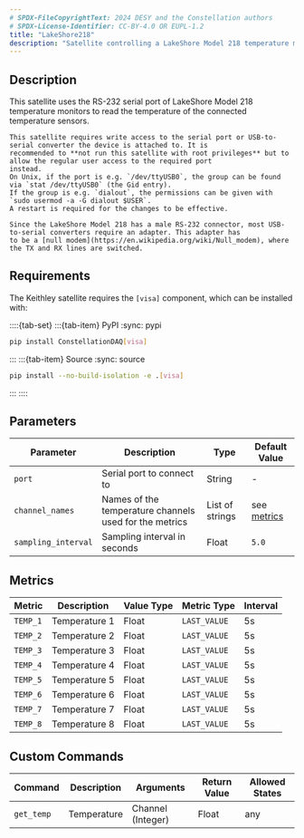 ```yaml
---
# SPDX-FileCopyrightText: 2024 DESY and the Constellation authors
# SPDX-License-Identifier: CC-BY-4.0 OR EUPL-1.2
title: "LakeShore218"
description: "Satellite controlling a LakeShore Model 218 temperature monitor"
---
```


## Description

This satellite uses the RS-232 serial port of LakeShore Model 218 temperature monitors to read the temperature of the
connected temperature sensors.

```{note}
This satellite requires write access to the serial port or USB-to-serial converter the device is attached to. It is
recommended to **not run this satellite with root privileges** but to allow the regular user access to the required port
instead.
On Unix, if the port is e.g. `/dev/ttyUSB0`, the group can be found via `stat /dev/ttyUSB0` (the Gid entry).
If the group is e.g. `dialout`, the permissions can be given with `sudo usermod -a -G dialout $USER`.
A restart is required for the changes to be effective.
```

```{note}
Since the LakeShore Model 218 has a male RS-232 connector, most USB-to-serial converters require an adapter. This adapter has
to be a [null modem](https://en.wikipedia.org/wiki/Null_modem), where the TX and RX lines are switched.
```

## Requirements

The Keithley satellite requires the `[visa]` component, which can be installed with:

::::{tab-set}
:::{tab-item} PyPI
:sync: pypi

```sh
pip install ConstellationDAQ[visa]
```

:::
:::{tab-item} Source
:sync: source

```sh
pip install --no-build-isolation -e .[visa]
```

:::
::::

## Parameters

| Parameter | Description | Type | Default Value |
|-----------|-------------|------|---------------|
| `port` | Serial port to connect to | String | - |
| `channel_names` | Names of the temperature channels used for the metrics | List of strings | see [metrics](#metrics) |
| `sampling_interval` | Sampling interval in seconds | Float | `5.0` |

## Metrics

| Metric | Description | Value Type | Metric Type | Interval |
|--------|-------------|------------|-------------|----------|
| `TEMP_1` | Temperature 1 | Float | `LAST_VALUE` | 5s |
| `TEMP_2` | Temperature 2 | Float | `LAST_VALUE` | 5s |
| `TEMP_3` | Temperature 3 | Float | `LAST_VALUE` | 5s |
| `TEMP_4` | Temperature 4 | Float | `LAST_VALUE` | 5s |
| `TEMP_5` | Temperature 5 | Float | `LAST_VALUE` | 5s |
| `TEMP_6` | Temperature 6 | Float | `LAST_VALUE` | 5s |
| `TEMP_7` | Temperature 7 | Float | `LAST_VALUE` | 5s |
| `TEMP_8` | Temperature 8 | Float | `LAST_VALUE` | 5s |

## Custom Commands

| Command | Description | Arguments | Return Value | Allowed States |
|---------|-------------|-----------|--------------|----------------|
| `get_temp` | Temperature | Channel (Integer) | Float | any |
